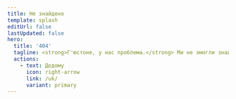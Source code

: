 ```yaml
---
title: Не знайдено
template: splash
editUrl: false
lastUpdated: false
hero:
  title: '404'
  tagline: <strong>Г'юстоне, у нас проблема.</strong> Ми не змогли знайти цю сторінку.<br>Перевірте URL або спробуйте скористатися пошуком.
  actions:
    - text: Додому
      icon: right-arrow
      link: /uk/
      variant: primary
---
```

